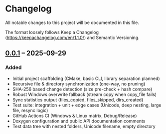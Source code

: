 # Changelog
All notable changes to this project will be documented in this file.

The format loosely follows Keep a Changelog (https://keepachangelog.com/en/1.1.0/) and Semantic Versioning.

## [0.0.1] – 2025-09-29
### Added
- Initial project scaffolding (CMake, basic CLI, library separation planned)
- Recursive file & directory synchronization (one-way, no pruning)
- SHA-256 based change detection (size pre-check + hash compare)
- Robust Windows overwrite fallback (stream copy when copy_file fails)
- Sync statistics output (files_copied, files_skipped, dirs_created)
- Test suite: integration + unit + edge cases (Unicode, deep nesting, large file, resync logic)
- GitHub Actions CI (Windows & Linux matrix, Debug/Release)
- Doxygen configuration and public API documentation comments
- Test data tree with nested folders, Unicode filename, empty directory

[0.0.1]: https://github.com/LANclave/SyncBone/releases/tag/v0.0.1